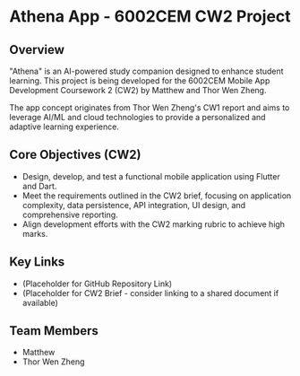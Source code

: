 # Athena App - 6002CEM CW2 Project

## Overview

"Athena" is an AI-powered study companion designed to enhance student learning. This project is being developed for the 6002CEM Mobile App Development Coursework 2 (CW2) by Matthew and Thor Wen Zheng.

The app concept originates from Thor Wen Zheng's CW1 report and aims to leverage AI/ML and cloud technologies to provide a personalized and adaptive learning experience.

## Core Objectives (CW2)

- Design, develop, and test a functional mobile application using Flutter and Dart.
- Meet the requirements outlined in the CW2 brief, focusing on application complexity, data persistence, API integration, UI design, and comprehensive reporting.
- Align development efforts with the CW2 marking rubric to achieve high marks.

## Key Links

- (Placeholder for GitHub Repository Link)
- (Placeholder for CW2 Brief - consider linking to a shared document if available)

## Team Members

- Matthew
- Thor Wen Zheng
